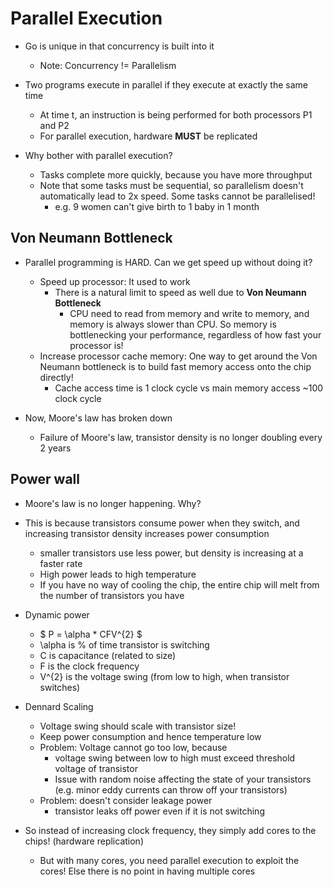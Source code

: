 # Parallel Execution

- Go is unique in that concurrency is built into it
    - Note: Concurrency != Parallelism

- Two programs execute in parallel if they execute at exactly the same time
    - At time t, an instruction is being performed for both processors P1 and P2
    - For parallel execution, hardware **MUST** be replicated

- Why bother with parallel execution?
    - Tasks complete more quickly, because you have more throughput
    - Note that some tasks must be sequential, so parallelism doesn't automatically lead to 2x speed. Some tasks cannot be parallelised!
        - e.g. 9 women can't give birth to 1 baby in 1 month

## Von Neumann Bottleneck

- Parallel programming is HARD. Can we get speed up without doing it?
    - Speed up processor: It used to work
        - There is a natural limit to speed as well due to **Von Neumann Bottleneck**
            - CPU need to read from memory and write to memory, and memory is always slower than CPU. So memory is bottlenecking your performance, regardless of how fast your processor is!
    - Increase processor cache memory: One way to get around the Von Neumann bottleneck is to build fast memory access onto the chip directly! 
        - Cache access time is 1 clock cycle vs main memory access ~100 clock cycle 

- Now, Moore's law has broken down
    - Failure of Moore's law, transistor density is no longer doubling every 2 years

## Power wall

- Moore's law is no longer happening. Why?

- This is because transistors consume power when they switch, and increasing transistor density increases power consumption
    - smaller transistors use less power, but density is increasing at a faster rate
    - High power leads to high temperature
    - If you have no way of cooling the chip, the entire chip will melt from the number of transistors you have

- Dynamic power
    - $ P = \alpha * CFV^{2} $
    - \alpha is % of time transistor is switching
    - C is capacitance (related to size)
    - F is the clock frequency
    - V^{2} is the voltage swing (from low to high, when transistor switches)

- Dennard Scaling
    - Voltage swing should scale with transistor size!
    - Keep power consumption and hence temperature low
    - Problem: Voltage cannot go too low, because 
        - voltage swing between low to high must exceed threshold voltage of transistor
        - Issue with random noise affecting the state of your transistors (e.g. minor eddy currents can throw off your transistors)
    - Problem: doesn't consider leakage power
        - transistor leaks off power even if it is not switching

- So instead of increasing clock frequency, they simply add cores to the chips! (hardware replication)
    - But with many cores, you need parallel execution to exploit the cores! Else there is no point in having multiple cores

